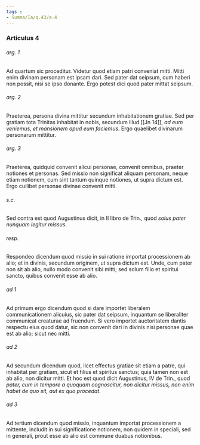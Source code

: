```yaml
---
tags : 
- Summa/Ia/q.43/a.4
---
```


### Articulus 4

###### arg. 1
Ad quartum sic proceditur. Videtur quod etiam patri conveniat mitti. Mitti enim divinam personam est ipsam dari. Sed pater dat seipsum, cum haberi non possit, nisi se ipso donante. Ergo potest dici quod pater mittat seipsum.

###### arg. 2
Praeterea, persona divina mittitur secundum inhabitationem gratiae. Sed per gratiam tota Trinitas inhabitat in nobis, secundum illud [[Jn 14]], *ad eum veniemus, et mansionem apud eum faciemus*. Ergo quaelibet divinarum personarum mittitur.

###### arg. 3
Praeterea, quidquid convenit alicui personae, convenit omnibus, praeter notiones et personas. Sed missio non significat aliquam personam, neque etiam notionem, cum sint tantum quinque notiones, ut supra dictum est. Ergo cuilibet personae divinae convenit mitti.

###### s.c.
Sed contra est quod Augustinus dicit, in II libro de Trin., quod *solus pater nunquam legitur missus*.

###### resp.
Respondeo dicendum quod missio in sui ratione importat processionem ab alio; et in divinis, secundum originem, ut supra dictum est. Unde, cum pater non sit ab alio, nullo modo convenit sibi mitti; sed solum filio et spiritui sancto, quibus convenit esse ab alio.

###### ad 1
Ad primum ergo dicendum quod si dare importet liberalem communicationem alicuius, sic pater dat seipsum, inquantum se liberaliter communicat creaturae ad fruendum. Si vero importet auctoritatem dantis respectu eius quod datur, sic non convenit dari in divinis nisi personae quae est ab alio; sicut nec mitti.

###### ad 2
Ad secundum dicendum quod, licet effectus gratiae sit etiam a patre, qui inhabitat per gratiam, sicut et filius et spiritus sanctus; quia tamen non est ab alio, non dicitur mitti. Et hoc est quod dicit Augustinus, IV de Trin., quod *pater, cum in tempore a quoquam cognoscitur, non dicitur missus, non enim habet de quo sit, aut ex quo procedat*.

###### ad 3
Ad tertium dicendum quod missio, inquantum importat processionem a mittente, includit in sui significatione notionem, non quidem in speciali, sed in generali, prout esse ab alio est commune duabus notionibus.

